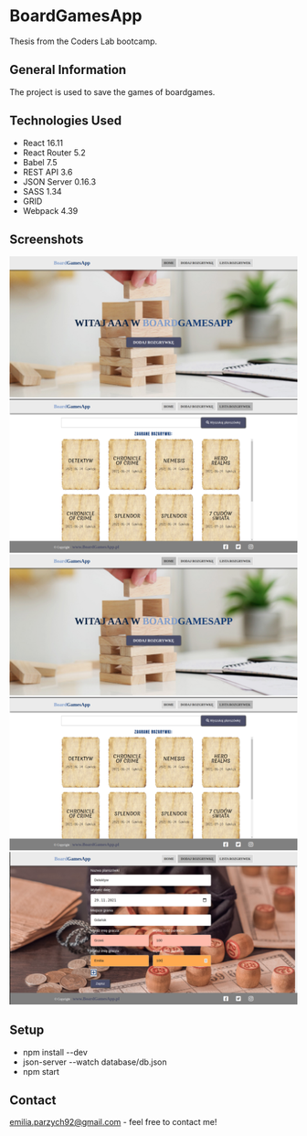 # BoardGamesApp
Thesis from the Coders Lab bootcamp.

## General Information
The project is used to save the games of boardgames.

## Technologies Used
- React 16.11
- React Router 5.2
- Babel 7.5
- REST API 3.6
- JSON Server 0.16.3
- SASS 1.34
- GRID 
- Webpack 4.39

## Screenshots
![Screenshot 1](images/screenshot1.png)
![Screenshot 2](images/screenshot2.png)
![Screenshot 3](images/screenshot3.png)
![Screenshot 4](images/screenshot4.png)
![Screenshot 5](images/screenshot5.png)

## Setup
- npm install --dev
- json-server --watch database/db.json
- npm start

## Contact
emilia.parzych92@gmail.com - feel free to contact me!
